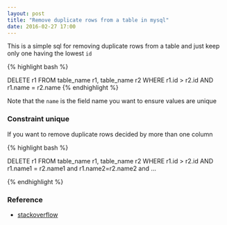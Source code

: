 ```yaml
---
layout: post
title: "Remove duplicate rows from a table in mysql"
date: 2016-02-27 17:00
---
```


This is a simple sql for removing duplicate rows from a table and just keep only one having the lowest `id`

{% highlight bash %}

DELETE r1 FROM table_name r1, table_name r2 WHERE r1.id > r2.id AND r1.name = r2.name
{% endhighlight %}

Note that the `name` is the field name you want to ensure values are unique

### Constraint unique

If you want to remove duplicate rows decided by more than one column

{% highlight bash %}

DELETE r1 FROM table_name r1, table_name r2 WHERE r1.id > r2.id AND r1.name1 = r2.name1 
and r1.name2=r2.name2 and ...

{% endhighlight %}

### Reference 
* [stackoverflow](http://stackoverflow.com/questions/4685173/delete-all-duplicate-rows-except-for-one-in-mysql)


